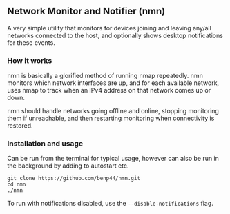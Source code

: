 ## Network Monitor and Notifier (nmn)

A very simple utility that monitors for devices joining and leaving any/all networks connected to the host, and optionally shows desktop notifications for these events.

### How it works

nmn is basically a glorified method of running nmap repeatedly. nmn monitors which network interfaces are up, and for each available network, uses nmap to track when an IPv4 address on that network comes up or down.

nmn should handle networks going offline and online, stopping monitoring them if unreachable, and then restarting monitoring when connectivity is restored.

### Installation and usage

Can be run from the terminal for typical usage, however can also be run in the background by adding to autostart etc.

```
git clone https://github.com/benp44/nmn.git
cd nmn
./nmn
```

To run with notifications disabled, use the `--disable-notifications` flag.
